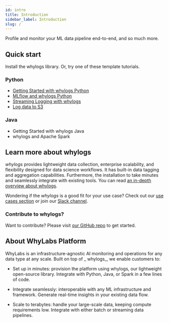 ```yaml
---
id: intro 
title: Introduction
sidebar_label: Introduction 
slug: /
---
```


Profile and monitor your ML data pipeline end-to-end, and so much more.

## Quick start

Install the whylogs library. Or, try one of these template tutorials.

### Python

* [Getting Started with whylogs Python](https://github.com/whylabs/whylogs-examples/blob/mainline/python/GettingStarted.ipynb)
* [MLflow and whylogs Python](https://github.com/whylabs/whylogs-examples/blob/mainline/python/MLFlow%20Integration%20Example.ipynb)
* [Streaming Logging with whylogs](https://github.com/whylabs/whylogs-examples/blob/mainline/python/Streaming%20Mode%20-%20whylogs.ipynb)
* [Log data to S3](https://github.com/whylabs/whylogs-examples/blob/mainline/python/S3%20example.ipynb)

### Java

* Getting Started with whylogs Java
* whylogs and Apache Spark

## Learn more about whylogs

_whylogs_ provides lightweight data collection, enterprise scalability, and flexibility designed for data science
workflows. It has built-in data tagging and aggregation capabilities. Furthermore, the installation to take minutes and
seamlessly integrate with existing tools. You can read [an in-depth overview about whylogs](/concepts).

Wondering if the _whylogs_ is a good fit for your use case? Check out our [use cases section](/usecases-batch) or join
our [Slack channel](http://join.slack.whylabs.ai).

### Contribute to whylogs?

Want to contribute? Please visit [our GitHub repo](https://github.com/whylabs/whylogs) to get started.


## About WhyLabs Platform

WhyLabs is an infrastructure-agnostic AI monitoring and operations for any data type at any scale. Built on top of _
whylogs_, we enable customers to:

* Set up in minutes: provision the platform using whylogs, our lightweight open-source library. Integrate with Python,
  Java, or Spark in a few lines of code.

* Integrate seamlessly: interoperable with any ML infrastructure and framework. Generate real-time insights in your
  existing data flow.

* Scale to terabytes: handle your large-scale data, keeping compute requirements low. Integrate with either batch or
  streaming data pipelines.
  
